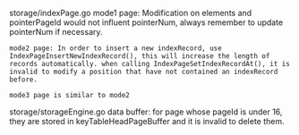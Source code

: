 storage/indexPage.go
    mode1 page: Modification on elements and pointerPageId would not influent pointerNum, always remember to update pointerNum if necessary.
    
    mode2 page: In order to insert a new indexRecord, use IndexPageInsertNewIndexRecord(), this will increase the length of records automatically. when calling IndexPageSetIndexRecordAt(), it is invalid to modify a position that have not contained an indexRecord before.

    mode3 page is similar to mode2

storage/storageEngine.go
    data buffer: for page whose pageId is under 16, they are stored in keyTableHeadPageBuffer and it is invalid to delete them.
